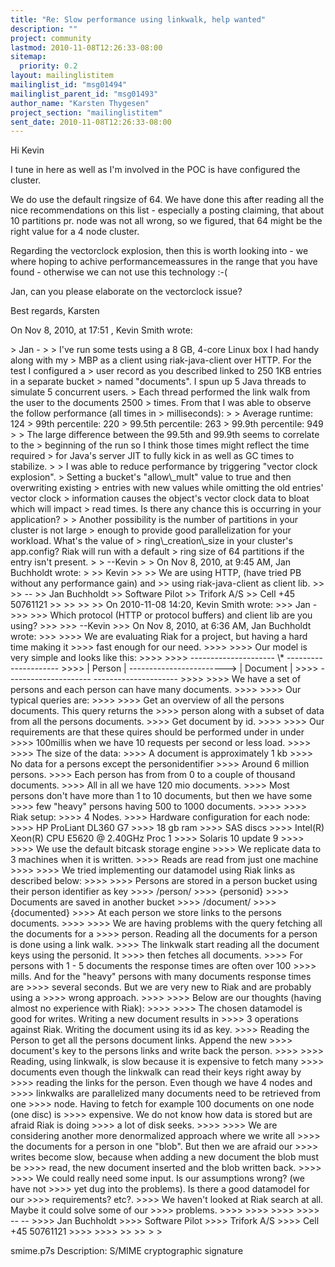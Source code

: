 ```yaml
---
title: "Re: Slow performance using linkwalk, help wanted"
description: ""
project: community
lastmod: 2010-11-08T12:26:33-08:00
sitemap:
  priority: 0.2
layout: mailinglistitem
mailinglist_id: "msg01494"
mailinglist_parent_id: "msg01493"
author_name: "Karsten Thygesen"
project_section: "mailinglistitem"
sent_date: 2010-11-08T12:26:33-08:00
---
```



Hi Kevin

I tune in here as well as I'm involved in the POC is have configured the 
cluster. 

We do use the default ringsize of 64. We have done this after reading all the 
nice recommendations on this list - especially a posting claiming, that about 
10 partitions pr. node was not all wrong, so we figured, that 64 might be the 
right value for a 4 node cluster.

Regarding the vectorclock explosion, then this is worth looking into - we where 
hoping to achive performancemeassures in the range that you have found - 
otherwise we can not use this technology :-(

Jan, can you please elaborate on the vectorclock issue?

Best regards,
Karsten 

On Nov 8, 2010, at 17:51 , Kevin Smith wrote:

&gt; Jan - 
&gt; 
&gt; I've run some tests using a 8 GB, 4-core Linux box I had handy along with my 
&gt; MBP as a client using riak-java-client over HTTP. For the test I configured a 
&gt; user record as you described linked to 250 1KB entries in a separate bucket 
&gt; named "documents". I spun up 5 Java threads to simulate 5 concurrent users. 
&gt; Each thread performed the link walk from the user to the documents 2500 
&gt; times. From that I was able to observe the follow performance (all times in 
&gt; milliseconds):
&gt; 
&gt; Average runtime: 124
&gt; 99th percentile: 220
&gt; 99.5th percentile: 263
&gt; 99.9th percentile: 949
&gt; 
&gt; The large difference between the 99.5th and 99.9th seems to correlate to the 
&gt; beginning of the run so I think those times might reflect the time required 
&gt; for Java's server JIT to fully kick in as well as GC times to stabilize.
&gt; 
&gt; I was able to reduce performance by triggering "vector clock explosion". 
&gt; Setting a bucket's "allow\\_mult" value to true and then overwriting existing 
&gt; entries with new values while omitting the old entries' vector clock 
&gt; information causes the object's vector clock data to bloat which will impact 
&gt; read times. Is there any chance this is occurring in your application?
&gt; 
&gt; Another possibility is the number of partitions in your cluster is not large 
&gt; enough to provide good parallelization for your workload. What's the value of 
&gt; ring\\_creation\\_size in your cluster's app.config? Riak will run with a default 
&gt; ring size of 64 partitions if the entry isn't present.
&gt; 
&gt; --Kevin
&gt; 
&gt; On Nov 8, 2010, at 9:45 AM, Jan Buchholdt wrote:
&gt; 
&gt;&gt; Kevin
&gt;&gt; 
&gt;&gt; We are using HTTP, (have tried PB without any performance gain) and
&gt;&gt; using riak-java-client as client lib.
&gt;&gt; 
&gt;&gt; --
&gt;&gt; Jan Buchholdt
&gt;&gt; Software Pilot
&gt;&gt; Trifork A/S
&gt;&gt; Cell +45 50761121
&gt;&gt; 
&gt;&gt; 
&gt;&gt; 
&gt;&gt; On 2010-11-08 14:20, Kevin Smith wrote:
&gt;&gt;&gt; Jan -
&gt;&gt;&gt; 
&gt;&gt;&gt; Which protocol (HTTP or protocol buffers) and client lib are you using?
&gt;&gt;&gt; 
&gt;&gt;&gt; --Kevin
&gt;&gt;&gt; On Nov 8, 2010, at 6:36 AM, Jan Buchholdt wrote:
&gt;&gt;&gt; 
&gt;&gt;&gt;&gt; We are evaluating Riak for a project, but having a hard time making it 
&gt;&gt;&gt;&gt; fast enough for our need.
&gt;&gt;&gt;&gt; 
&gt;&gt;&gt;&gt; Our model is very simple and looks like this:
&gt;&gt;&gt;&gt; 
&gt;&gt;&gt;&gt; --------------------- \\* ---------------------
&gt;&gt;&gt;&gt; | Person | ------------------------&gt; | Document |
&gt;&gt;&gt;&gt; --------------------- ---------------------
&gt;&gt;&gt;&gt; 
&gt;&gt;&gt;&gt; We have a set of persons and each person can have many documents.
&gt;&gt;&gt;&gt; 
&gt;&gt;&gt;&gt; Our typical queries are:
&gt;&gt;&gt;&gt; 
&gt;&gt;&gt;&gt; Get an overview of all the persons documents. This query returns the 
&gt;&gt;&gt;&gt; person along with a subset of data from all the persons documents.
&gt;&gt;&gt;&gt; Get document by id.
&gt;&gt;&gt;&gt; 
&gt;&gt;&gt;&gt; Our requirements are that these quires should be performed under in under 
&gt;&gt;&gt;&gt; 100millis when we have 10 requests per second or less load.
&gt;&gt;&gt;&gt; 
&gt;&gt;&gt;&gt; The size of the data:
&gt;&gt;&gt;&gt; A document is approximately 1 kb
&gt;&gt;&gt;&gt; No data for a persons except the personidentifier
&gt;&gt;&gt;&gt; Around 6 million persons.
&gt;&gt;&gt;&gt; Each person has from from 0 to a couple of thousand documents.
&gt;&gt;&gt;&gt; All in all we have 120 mio documents.
&gt;&gt;&gt;&gt; Most persons don't have more than 1 to 10 documents, but then we have some 
&gt;&gt;&gt;&gt; few "heavy" persons having 500 to 1000 documents.
&gt;&gt;&gt;&gt; 
&gt;&gt;&gt;&gt; Riak setup:
&gt;&gt;&gt;&gt; 4 Nodes.
&gt;&gt;&gt;&gt; Hardware configuration for each node:
&gt;&gt;&gt;&gt; HP ProLiant DL360 G7
&gt;&gt;&gt;&gt; 18 gb ram
&gt;&gt;&gt;&gt; SAS discs
&gt;&gt;&gt;&gt; Intel(R) Xeon(R) CPU E5620 @ 2.40GHz Proc 1
&gt;&gt;&gt;&gt; Solaris 10 update 9
&gt;&gt;&gt;&gt; 
&gt;&gt;&gt;&gt; We use the default bitcask storage engine
&gt;&gt;&gt;&gt; We replicate data to 3 machines when it is written.
&gt;&gt;&gt;&gt; Reads are read from just one machine
&gt;&gt;&gt;&gt; 
&gt;&gt;&gt;&gt; We tried implementing our datamodel using Riak links as described below:
&gt;&gt;&gt;&gt; 
&gt;&gt;&gt;&gt; Persons are stored in a person bucket using their person identifier as key
&gt;&gt;&gt;&gt; /person/
&gt;&gt;&gt;&gt; {personid}
&gt;&gt;&gt;&gt; Documents are saved in another bucket
&gt;&gt;&gt;&gt; /document/
&gt;&gt;&gt;&gt; {documented}
&gt;&gt;&gt;&gt; At each person we store links to the persons documents.
&gt;&gt;&gt;&gt; 
&gt;&gt;&gt;&gt; We are having problems with the query fetching all the documents for a 
&gt;&gt;&gt;&gt; person. Reading all the documents for a person is done using a link walk. 
&gt;&gt;&gt;&gt; The linkwalk start reading all the document keys using the personid. It 
&gt;&gt;&gt;&gt; then fetches all documents.
&gt;&gt;&gt;&gt; For persons with 1 - 5 documents the response times are often over 100 
&gt;&gt;&gt;&gt; mills. And for the "heavy" persons with many documents response times are 
&gt;&gt;&gt;&gt; several seconds. But we are very new to Riak and are probably using a 
&gt;&gt;&gt;&gt; wrong approach.
&gt;&gt;&gt;&gt; 
&gt;&gt;&gt;&gt; Below are our thoughts (having almost no experience with Riak):
&gt;&gt;&gt;&gt; 
&gt;&gt;&gt;&gt; The chosen datamodel is good for writes. Writing a new document results in 
&gt;&gt;&gt;&gt; 3 operations against Riak. Writing the document using its id as key. 
&gt;&gt;&gt;&gt; Reading the Person to get all the persons document links. Append the new 
&gt;&gt;&gt;&gt; document's key to the persons links and write back the person.
&gt;&gt;&gt;&gt; 
&gt;&gt;&gt;&gt; Reading, using linkwalk, is slow because it is expensive to fetch many 
&gt;&gt;&gt;&gt; documents even though the linkwalk can read their keys right away by 
&gt;&gt;&gt;&gt; reading the links for the person. Even though we have 4 nodes and 
&gt;&gt;&gt;&gt; linkwalks are parallelized many documents need to be retrieved from one 
&gt;&gt;&gt;&gt; node. Having to fetch for example 100 documents on one node (one disc) is 
&gt;&gt;&gt;&gt; expensive. We do not know how data is stored but are afraid Riak is doing 
&gt;&gt;&gt;&gt; a lot of disk seeks.
&gt;&gt;&gt;&gt; 
&gt;&gt;&gt;&gt; We are considering another more denormalized approach where we write all 
&gt;&gt;&gt;&gt; the documents for a person in one "blob". But then we are afraid our 
&gt;&gt;&gt;&gt; writes become slow, because when adding a new document the blob must be 
&gt;&gt;&gt;&gt; read, the new document inserted and the blob written back.
&gt;&gt;&gt;&gt; 
&gt;&gt;&gt;&gt; We could really need some input. Is our assumptions wrong? (we have not 
&gt;&gt;&gt;&gt; yet dug into the problems). Is there a good datamodel for our 
&gt;&gt;&gt;&gt; requirements? etc?.
&gt;&gt;&gt;&gt; We haven't looked at Riak search at all. Maybe it could solve some of our 
&gt;&gt;&gt;&gt; problems.
&gt;&gt;&gt;&gt; 
&gt;&gt;&gt;&gt; 
&gt;&gt;&gt;&gt; 
&gt;&gt;&gt;&gt; -- --
&gt;&gt;&gt;&gt; Jan Buchholdt
&gt;&gt;&gt;&gt; Software Pilot
&gt;&gt;&gt;&gt; Trifork A/S
&gt;&gt;&gt;&gt; Cell +45 50761121
&gt;&gt;&gt;&gt; 
&gt;&gt;&gt;&gt; 
&gt;&gt; 
&gt;&gt; 
&gt; 
&gt; 

smime.p7s
Description: S/MIME cryptographic signature
